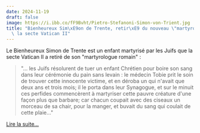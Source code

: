 ```yaml
---
date: 2024-11-19
draft: false
image: https://i.ibb.co/fF9Bvht/Pietro-Stefanoni-Simon-von-Trient.jpg
title: "Bienheureux Sim\xE9on de Trente, retir\xE9 du nouveau \"martyrologue\" de\
  \ la secte Vatican II"
---
```




Le Bienheureux Simon de Trente est un enfant martyrisé par les Juifs que la secte Vatican II a retiré de son "martyrologue romain" : 

> "... les Juifs résolurent de tuer un enfant Chrétien pour boire son sang dans leur cérémonie du pain sans levain : le médecin Tobie prit le soin de trouver cette innocente victime, et en déroba un qui n'avait que deux ans et trois mois; il le porta dans leur Synagogue, et sur le minuit ces perfides commencèrent à martyriser cette pauvre créature d'une façon plus que barbare; car chacun coupait avec des ciseaux un morceau de sa chair, pour la manger, et buvait du sang qui coulait de cette plaie..." 

[Lire la suite...](/apologetique/contre-judaisme/bienheureux-simon-de-trente-massacre-par-les-juifs)


